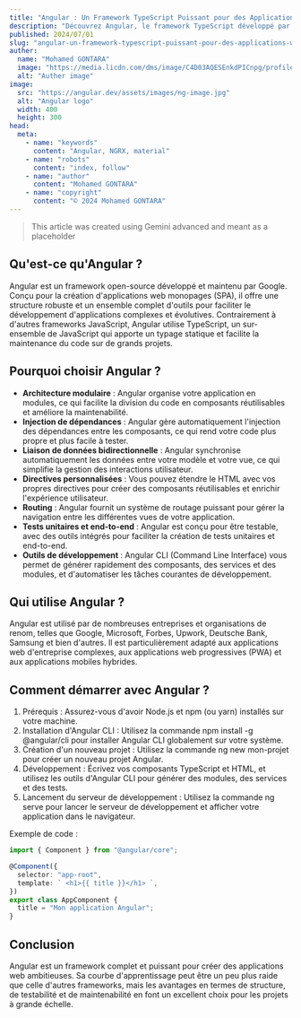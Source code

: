 ```yaml
---
title: "Angular : Un Framework TypeScript Puissant pour des Applications Web Ambitieuses"
description: "Découvrez Angular, le framework TypeScript développé par Google, conçu pour créer des applications web complexes, évolutives et maintenables."
published: 2024/07/01
slug: "angular-un-framework-typescript-puissant-pour-des-applications-web-ambitieuses"
auther:
  name: "Mohamed GONTARA"
  image: "https://media.licdn.com/dms/image/C4D03AQESEnkdPICnpg/profile-displayphoto-shrink_200_200/0/1609265435712?e=1725494400&v=beta&t=Dy4SOwF2HQSe9h9fW5YayhnXbi9QISqc9nw8fFSHeoI"
  alt: "Auther image"
image:
  src: "https://angular.dev/assets/images/ng-image.jpg"
  alt: "Angular logo"
  width: 400
  height: 300
head:
  meta:
    - name: "keywords"
      content: "Angular, NGRX, material"
    - name: "robots"
      content: "index, follow"
    - name: "author"
      content: "Mohamed GONTARA"
    - name: "copyright"
      content: "© 2024 Mohamed GONTARA"
---
```


> This article was created using Gemini advanced and meant as a placeholder

## Qu'est-ce qu'Angular ?

Angular est un framework open-source développé et maintenu par Google. Conçu pour la création d'applications web monopages (SPA), il offre une structure robuste et un ensemble complet d'outils pour faciliter le développement d'applications complexes et évolutives. Contrairement à d'autres frameworks JavaScript, Angular utilise TypeScript, un sur-ensemble de JavaScript qui apporte un typage statique et facilite la maintenance du code sur de grands projets.

## Pourquoi choisir Angular ?

- **Architecture modulaire** : Angular organise votre application en modules, ce qui facilite la division du code en composants réutilisables et améliore la maintenabilité.
- **Injection de dépendances** : Angular gère automatiquement l'injection des dépendances entre les composants, ce qui rend votre code plus propre et plus facile à tester.
- **Liaison de données bidirectionnelle** : Angular synchronise automatiquement les données entre votre modèle et votre vue, ce qui simplifie la gestion des interactions utilisateur.
- **Directives personnalisées** : Vous pouvez étendre le HTML avec vos propres directives pour créer des composants réutilisables et enrichir l'expérience utilisateur.
- **Routing** : Angular fournit un système de routage puissant pour gérer la navigation entre les différentes vues de votre application.
- **Tests unitaires et end-to-end** : Angular est conçu pour être testable, avec des outils intégrés pour faciliter la création de tests unitaires et end-to-end.
- **Outils de développement** : Angular CLI (Command Line Interface) vous permet de générer rapidement des composants, des services et des modules, et d'automatiser les tâches courantes de développement.

## Qui utilise Angular ?

Angular est utilisé par de nombreuses entreprises et organisations de renom, telles que Google, Microsoft, Forbes, Upwork, Deutsche Bank, Samsung et bien d'autres. Il est particulièrement adapté aux applications web d'entreprise complexes, aux applications web progressives (PWA) et aux applications mobiles hybrides.

## Comment démarrer avec Angular ?

1. Prérequis : Assurez-vous d'avoir Node.js et npm (ou yarn) installés sur votre machine.
2. Installation d'Angular CLI : Utilisez la commande npm install -g @angular/cli pour installer Angular CLI globalement sur votre système.
3. Création d'un nouveau projet : Utilisez la commande ng new mon-projet pour créer un nouveau projet Angular.
4. Développement : Écrivez vos composants TypeScript et HTML, et utilisez les outils d'Angular CLI pour générer des modules, des services et des tests.
5. Lancement du serveur de développement : Utilisez la commande ng serve pour lancer le serveur de développement et afficher votre application dans le navigateur.

Exemple de code :

```typescript
import { Component } from "@angular/core";

@Component({
  selector: "app-root",
  template: ` <h1>{{ title }}</h1> `,
})
export class AppComponent {
  title = "Mon application Angular";
}
```

## Conclusion

Angular est un framework complet et puissant pour créer des applications web ambitieuses. Sa courbe d'apprentissage peut être un peu plus raide que celle d'autres frameworks, mais les avantages en termes de structure, de testabilité et de maintenabilité en font un excellent choix pour les projets à grande échelle.
